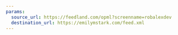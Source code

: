 ```yaml
---
params:
  source_url: https://feedland.com/opml?screenname=robalexdev
  destination_url: https://emilymstark.com/feed.xml
---
```

